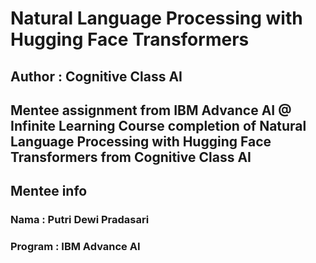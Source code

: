 # Natural Language Processing with Hugging Face Transformers
## Author : Cognitive Class AI

Mentee assignment from IBM Advance AI @ Infinite Learning
Course completion of Natural Language Processing with Hugging Face Transformers from Cognitive Class AI
--

## Mentee info
### Nama : Putri Dewi Pradasari 
### Program : IBM Advance AI 


